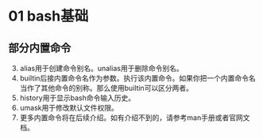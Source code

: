 # 01 bash基础
## 部分内置命令
3. alias用于创建命令别名。unalias用于删除命令别名。
4. builtin后接内置命令名作为参数。执行该内置命令。如果你把一个内置命令名当作了其他命令的别称。那么使用builtin可以区分两者。
6. history用于显示bash命令输入历史。
7. umask用于修改默认文件权限。
8. 更多内置命令将在后续介绍。如有介绍不到的，请参考man手册或者官网文档。